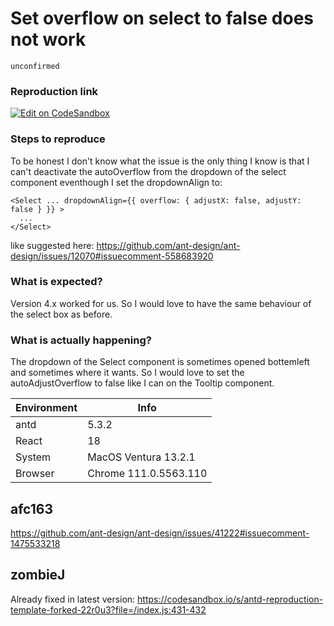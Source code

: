 # Set overflow on select to false does not work

`unconfirmed`

### Reproduction link

[![Edit on CodeSandbox](https://codesandbox.io/static/img/play-codesandbox.svg)](https://codesandbox.io/s/antd-reproduction-template-forked-u8nr7k?file=/index.js&resolutionWidth=685&resolutionHeight=476)

### Steps to reproduce

To be honest I don't know what the issue is the only thing I know is that I can't deactivate the autoOverflow from the dropdown of the select component eventhough I set the dropdownAlign to:

```tsx
<Select ... dropdownAlign={{ overflow: { adjustX: false, adjustY: false } }} >
  ...
</Select>
```

like suggested here: https://github.com/ant-design/ant-design/issues/12070#issuecomment-558683920

### What is expected?

Version 4.x worked for us. So I would love to have the same behaviour of the select box as before.

### What is actually happening?

The dropdown of the Select component is sometimes opened bottemleft and sometimes where it wants. So I would love to set the autoAdjustOverflow to false like I can on the Tooltip component.

| Environment | Info                  |
| ----------- | --------------------- |
| antd        | 5.3.2                 |
| React       | 18                    |
| System      | MacOS Ventura 13.2.1  |
| Browser     | Chrome 111.0.5563.110 |

<!-- generated by ant-design-issue-helper. DO NOT REMOVE -->

## afc163

https://github.com/ant-design/ant-design/issues/41222#issuecomment-1475533218

## zombieJ

Already fixed in latest version: https://codesandbox.io/s/antd-reproduction-template-forked-22r0u3?file=/index.js:431-432
